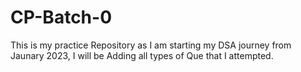 # CP-Batch-0

This is my practice Repository as I am starting my DSA journey from Jaunary 2023, I will be Adding all types of Que that I attempted.
